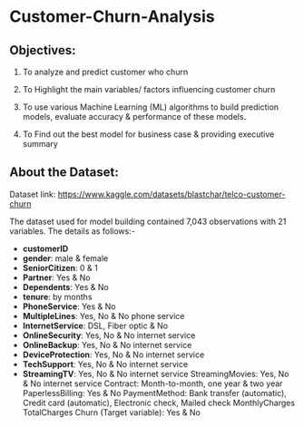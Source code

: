 # Customer-Churn-Analysis

## **Objectives:**

1) To analyze and predict customer who churn

2) To Highlight the main variables/ factors influencing customer churn

3) To use various Machine Learning (ML) algorithms to build prediction models, evaluate accuracy & performance of these models. 

4) To Find out the best model for business case & providing executive summary

## **About the Dataset:**
Dataset link: https://www.kaggle.com/datasets/blastchar/telco-customer-churn

The dataset used for model building contained 7,043 observations with 21 variables. The details as follows:-

- **customerID**
- **gender**: male & female
- **SeniorCitizen**: 0 & 1
- **Partner**: Yes & No
- **Dependents**: Yes & No
- **tenure**: by months
- **PhoneService**: Yes & No
- **MultipleLines**: Yes, No & No phone service
- **InternetService**: DSL, Fiber optic & No
- **OnlineSecurity**: Yes, No & No internet service
- **OnlineBackup**: Yes, No & No internet service
- **DeviceProtection**: Yes, No & No internet service
- **TechSupport**: Yes, No & No internet service
- **StreamingTV**: Yes, No & No internet service
StreamingMovies: Yes, No & No internet service
Contract: Month-to-month, one year & two year
PaperlessBilling: Yes & No
PaymentMethod: Bank transfer (automatic), Credit card (automatic), Electronic check, Mailed check
MonthlyCharges
TotalCharges
Churn (Target variable): Yes & No
